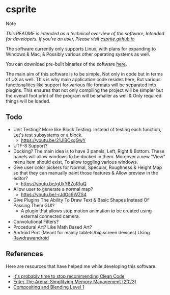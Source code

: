 # csprite

> [!NOTE]
> _This README is intended as a technical overview of
> the software, Intended for developers. If you're an user, Please
> visit [csprite.github.io](https://csprite.github.io)_

The software currently only supports Linux, with plans for
expanding to Windows & Mac, & Possibly various other operating
systems as well.

You can download pre-built binaries of the software [here](https://github.com/csprite/csprite/actions/workflows/build.yml?query=branch%3Ac).

The main aim of this software is to be simple, Not only
in code but in terms of UX as well. This is why main
application code resides here, But various functionalities
like support for various file formats will be separated into
plugins.  This ensures that not only compiling the project
will be simpler but the overall foot print of the program
will be smaller as well & Only required things will be loaded.

## Todo
- Unit Testing? More like Block Testing. Instead of testing
  each function, Let's test subsystems or a block.
  - https://youtu.be/21JlBOxgGwY
- UTF-8 Support?
- Docking? The main idea is to have 3 panels, Left, Right & Bottom.
  These panels will allow windows to be docked in them.
  Moreover a new "View" menu item should exist, To allow toggling
  various windows.
- Give user color pickers for Normal, Specular, Roughness & Height Map
  so that they can manually paint those features & Allow preview in the
  editor?
  - https://youtu.be/gUkY8ZoRfuQ
- Allow user to generate a normal map?
  - https://youtu.be/-rJdOc9WZS4
- Give Plugins The Ability To Draw Text & Basic Shapes Instead Of Passing Them GUI?
  - A plugin that allows stop motion animation to be created using
    external connected camera.
- Convolutional Filters?
- Procedural Art? Like Math Based Art?
- Android Port (Meant for mainly tablets/big screen devices) Using
  [Rawdrawandroid](https://github.com/cnlohr/rawdrawandroid)

## References

Here are resources that have helped me while developing
this software.

- [It's probably time to stop recommending Clean Code](https://qntm.org/clean)
- [Enter The Arena: Simplifying Memory Management (2023)](https://youtu.be/TZ5a3gCCZYo)
- [Compositing and Blending Level 1](https://www.w3.org/TR/compositing-1/)
